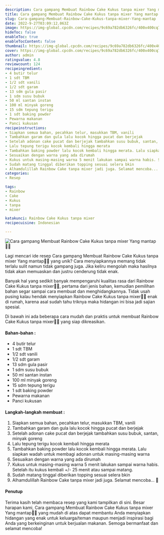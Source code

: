 ```yaml
---
description: Cara gampang Membuat Rainbow Cake Kukus tanpa mixer Yang mantap"
title: Cara gampang Membuat Rainbow Cake Kukus tanpa mixer Yang mantap
slug: Cara-gampang-Membuat-Rainbow-Cake-Kukus-tanpa-mixer-Yang-mantap
date: 2022-9-27T03:09:12.063Z
image: https://img-global.cpcdn.com/recipes/9c69a782db6326fc/400x400cq70/photo.jpg
hideToc: false
enableToc: true
enableTocContent: false
thumbnail: https://img-global.cpcdn.com/recipes/9c69a782db6326fc/400x400cq70/photo.jpg
cover: https://img-global.cpcdn.com/recipes/9c69a782db6326fc/400x400cq70/photo.jpg
author: admin
ratingvalue: 4.8
reviewcount: 124
recipeingredient:
- 4 butir telur
- 1 sdt TBM
- 1/2 sdt vanili
- 1/2 sdt garam
- 13 sdm gula pasir
- 1 sdm susu bubuk
- 50 ml santan instan
- 100 ml minyak goreng
- 15 sdm tepung terigu
- 1 sdt baking powder
- Pewarna makanan
- Panci kukusan
recipeinstructions:
- Siapkan semua bahan, pecahkan telur, masukkan TBM, vanili
- Tambahkan garam dan gula lalu kocok hingga pucat dan berjejak
- Setelah adonan cake pucat dan berjejak tambahkan susu bubuk, santan, minyak goreng
- Lalu tepung terigu kocok kembali hingga merata
- Tambahkan baking powder lalu kocok kembali hingga merata. Lalu siapkan wadah untuk membagi adonan untuk masing-masing warna
- Sesuaikan dengan warna yang ada dirumah
- Kukus untuk masing-masing warna 5 menit lakukan sampai warna habis. Setelah itu kukus kembali +/- 25 menit atau sampai matang.
- Sudah matang tinggal diberikan topping sesuai selera bkin
- Alhamdulillah Rainbow Cake tanpa mixer jadi juga. Selamat mencoba... 🥰
categories:
- Resep

tags:
- Rainbow
- Cake
- Kukus
- tanpa
- mixer

katakunci: Rainbow Cake Kukus tanpa mixer
recipecuisine: Indonesian

---
```


![Cara gampang Membuat Rainbow Cake Kukus tanpa mixer Yang mantap👩‍🍳](https://img-global.cpcdn.com/recipes/9c69a782db6326fc/400x400cq70/photo.jpg)

Lagi mencari ide resep Cara gampang Membuat Rainbow Cake Kukus tanpa mixer Yang mantap👩‍🍳 yang unik? Cara menyiapkannya memang tidak terlalu sulit namun tidak gampang juga. Jika keliru mengolah maka hasilnya tidak akan memuaskan dan justru cenderung tidak enak.

Banyak hal yang sedikit banyak mempengaruhi kualitas rasa dari Rainbow Cake Kukus tanpa mixer👩‍🍳, pertama dari jenis bahan, kemudian pemilihan bahan segar sampai cara membuat dan menghidangkannya. Tidak usah pusing kalau hendak menyiapkan Rainbow Cake Kukus tanpa mixer👩‍🍳 enak di rumah, karena asal sudah tahu triknya maka hidangan ini bisa jadi sajian spesial.

Di bawah ini ada beberapa cara mudah dan praktis untuk membuat Rainbow Cake Kukus tanpa mixer👩‍🍳 yang siap dikreasikan.

<!--inarticleads1-->

#### Bahan-bahan :

- 4 butir telur
- 1 sdt TBM
- 1/2 sdt vanili
- 1/2 sdt garam
- 13 sdm gula pasir
- 1 sdm susu bubuk
- 50 ml santan instan
- 100 ml minyak goreng
- 15 sdm tepung terigu
- 1 sdt baking powder
- Pewarna makanan
- Panci kukusan

<!--inarticleads2-->

#### Langkah-langkah membuat :

1. Siapkan semua bahan, pecahkan telur, masukkan TBM, vanili
1. Tambahkan garam dan gula lalu kocok hingga pucat dan berjejak
1. Setelah adonan cake pucat dan berjejak tambahkan susu bubuk, santan, minyak goreng
1. Lalu tepung terigu kocok kembali hingga merata
1. Tambahkan baking powder lalu kocok kembali hingga merata. Lalu siapkan wadah untuk membagi adonan untuk masing-masing warna
1. Sesuaikan dengan warna yang ada dirumah
1. Kukus untuk masing-masing warna 5 menit lakukan sampai warna habis. Setelah itu kukus kembali +/- 25 menit atau sampai matang.
1. Sudah matang tinggal diberikan topping sesuai selera bkin
1. Alhamdulillah Rainbow Cake tanpa mixer jadi juga. Selamat mencoba... 🥰

#### Penutup

Terima kasih telah membaca resep yang kami tampilkan di sini. Besar harapan kami, Cara gampang Membuat Rainbow Cake Kukus tanpa mixer Yang mantap👩‍🍳 yang mudah di atas dapat membantu Anda menyiapkan hidangan yang enak untuk keluarga/teman maupun menjadi inspirasi bagi Anda yang berkeinginan untuk berjualan makanan. Semoga bermanfaat dan selamat mencoba!